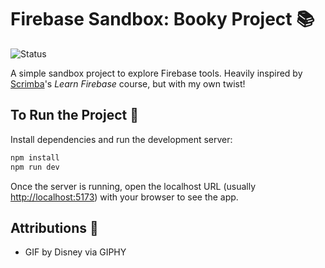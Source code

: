 # Firebase Sandbox: Booky Project 📚

![Status](https://img.shields.io/badge/status-in--development-yellow)

A simple sandbox project to explore Firebase tools.
Heavily inspired by [Scrimba](scrimba.com)'s *Learn Firebase* course, but with
my own twist!

## To Run the Project 🚀

Install dependencies and run the development server:

```bash
npm install
npm run dev
```

Once the server is running, open the localhost URL (usually
[http://localhost:5173](http://localhost:5173)) with your browser to
see the app.

## Attributions 🎨

- GIF by Disney via GIPHY